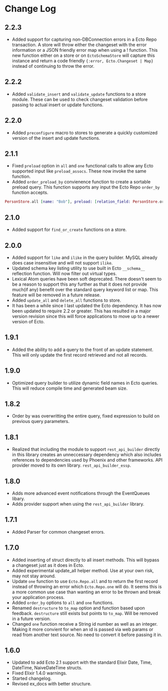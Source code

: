 # Change Log #

## 2.2.3 ##

* Added support for capturing non-DBConnection errors in a Ecto Repo transaction. A store will throw either the changeset with the
error information or a JSON friendly error map when using a ! function. This new function either on a store or on `EctoSchemaStore`
will capture this instance and return a code friendly `{:error, Ecto.Changeset | Map}` instead of continuing to throw the error.

## 2.2.2 ##

* Added `validate_insert` and `validate_update` functions to a store module. These can be used to check changeset validation
before passing to actual insert or update functions.

## 2.2.0 ##

* Added `preconfigure` macro to stores to generate a quickly customized version of the insert and update functions.

## 2.1.1 ##

* Fixed `preload` option in `all` and `one` functional calls to allow any Ecto supported input like `preload_assocs`. These now invoke the same function.
* Added `order_preload_by` convienence function to create a sortable preload query. This function supports any input the Ecto Repo `order_by` function accepts.

```elixir
PersonStore.all [name: "Bob"], preload: [relation_field: PersonStore.order_preload_by(:id)]
```

## 2.1.0 ##

* Added support for `find_or_create` functions on a store.

## 2.0.0 ##

* Added support for `like` and `ilike` in the query builder. MySQL already does case insensitive and will not support `ilike`.
* Updated schema key listing utility to use built in Ecto `__schema__` reflection function. Will now filter out virtual types.
* Lexical Atom queries have been soft deprecated. There doesn't seem to be a reason to support this any further as that it does not provide much(if any) benefit over the standard query keyword list or map. This feature will be removed in a future release.
* Added `update_all` and `delete_all` functions to store.
* It has been a while since I last updated the Ecto dependency. It has now been updated to require 2.2 or greater. This has resulted in a major version revision since this will force applications to move up to a newer version of Ecto.

## 1.9.1 ##

* Added the ability to add a query to the front of an update statement. This will only update the first record retrieved and not all records.

## 1.9.0 ##

* Optimized query builder to utilize dynamic field names in Ecto queries. This will reduce compile time and generated beam size.

## 1.8.2 ##

* Order by was overwritting the entire query, fixed expression to build on previous query parameters.

## 1.8.1 ##

* Realized that including the module to support `rest_api_builder` directly in this library creates an unneccessary dependency which
also includes references to dependencies used by Phoenix and other frameworks. API provider moved to its own library. `rest_api_builder_essp`.

## 1.8.0 ##

* Adds more advanced event notifications through the EventQueues libary.
* Adds provider support when using the `rest_api_builder` library.

## 1.7.1 ##

* Added Parser for common changeset errors.

## 1.7.0 ##

* Added inserting of struct directly to all insert methods. This will bypass a changeset just as it does in Ecto.
* Added experimental update_all helper method. Use at your own risk, may not stay around.
* Update `one` function to use `Ecto.Repo.all` and to return the first record instead of throwing an error which `Ecto.Repo.one` will do.
It seems this is a more common use case than wanting an error to be thrown and break your application process.
* Added `order_by` options to `all` and `one` functions.
* Renamed `destructure` to `to_map` option and function based upon feedback. `destructure` still exists but points to `to_map`. Will be
removed in a future version.
* Changed `one` function receive a String id number as well as an integer. Making it more convient for when an id is passed via web params
or read from another text source. No need to convert it before passing it in.

## 1.6.0 ##

* Updated to add Ecto 2.1 support with the standard Elixir Date, Time, DateTime, NaiveDateTime structs.
* Fixed Elixir 1.4.0 warnings.
* Started changelog.
* Revised ex_docs with better structure.